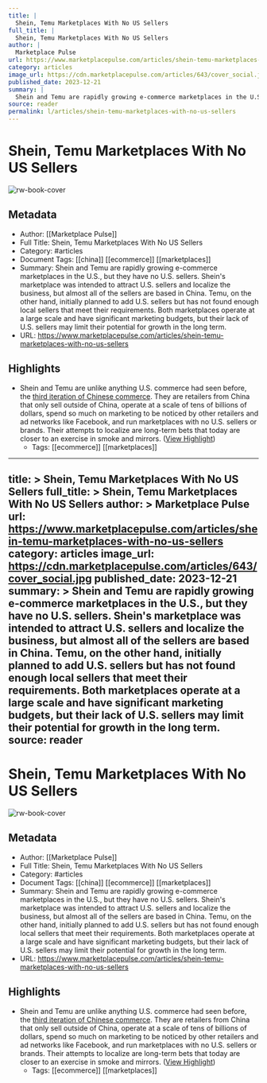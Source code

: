```yaml
---
title: |
  Shein, Temu Marketplaces With No US Sellers
full_title: |
  Shein, Temu Marketplaces With No US Sellers
author: |
  Marketplace Pulse
url: https://www.marketplacepulse.com/articles/shein-temu-marketplaces-with-no-us-sellers
category: articles
image_url: https://cdn.marketplacepulse.com/articles/643/cover_social.jpg
published_date: 2023-12-21
summary: |
  Shein and Temu are rapidly growing e-commerce marketplaces in the U.S., but they have no U.S. sellers. Shein's marketplace was intended to attract U.S. sellers and localize the business, but almost all of the sellers are based in China. Temu, on the other hand, initially planned to add U.S. sellers but has not found enough local sellers that meet their requirements. Both marketplaces operate at a large scale and have significant marketing budgets, but their lack of U.S. sellers may limit their potential for growth in the long term.
source: reader
permalink: l/articles/shein-temu-marketplaces-with-no-us-sellers
---
```

# Shein, Temu Marketplaces With No US Sellers

![rw-book-cover](https://cdn.marketplacepulse.com/articles/643/cover_social.jpg)

## Metadata
- Author: [[Marketplace Pulse]]
- Full Title: Shein, Temu Marketplaces With No US Sellers
- Category: #articles
- Document Tags: [[china]] [[ecommerce]] [[marketplaces]] 
- Summary: Shein and Temu are rapidly growing e-commerce marketplaces in the U.S., but they have no U.S. sellers. Shein's marketplace was intended to attract U.S. sellers and localize the business, but almost all of the sellers are based in China. Temu, on the other hand, initially planned to add U.S. sellers but has not found enough local sellers that meet their requirements. Both marketplaces operate at a large scale and have significant marketing budgets, but their lack of U.S. sellers may limit their potential for growth in the long term.
- URL: https://www.marketplacepulse.com/articles/shein-temu-marketplaces-with-no-us-sellers

## Highlights
- Shein and Temu are unlike anything U.S. commerce had seen before, the [third iteration of Chinese commerce](https://www.marketplacepulse.com/articles/made-sold-and-marketed-by-china). They are retailers from China that only sell outside of China, operate at a scale of tens of billions of dollars, spend so much on marketing to be noticed by other retailers and ad networks like Facebook, and run marketplaces with no U.S. sellers or brands. Their attempts to localize are long-term bets that today are closer to an exercise in smoke and mirrors. ([View Highlight](https://read.readwise.io/read/01hjv81m29axe24fd422tda1hm))
    - Tags: [[ecommerce]] [[marketplaces]] 


---
title: >
  Shein, Temu Marketplaces With No US Sellers
full_title: >
  Shein, Temu Marketplaces With No US Sellers
author: >
  Marketplace Pulse
url: https://www.marketplacepulse.com/articles/shein-temu-marketplaces-with-no-us-sellers
category: articles
image_url: https://cdn.marketplacepulse.com/articles/643/cover_social.jpg
published_date: 2023-12-21
summary: >
  Shein and Temu are rapidly growing e-commerce marketplaces in the U.S., but they have no U.S. sellers. Shein's marketplace was intended to attract U.S. sellers and localize the business, but almost all of the sellers are based in China. Temu, on the other hand, initially planned to add U.S. sellers but has not found enough local sellers that meet their requirements. Both marketplaces operate at a large scale and have significant marketing budgets, but their lack of U.S. sellers may limit their potential for growth in the long term.
source: reader
---
# Shein, Temu Marketplaces With No US Sellers

![rw-book-cover](https://cdn.marketplacepulse.com/articles/643/cover_social.jpg)

## Metadata
- Author: [[Marketplace Pulse]]
- Full Title: Shein, Temu Marketplaces With No US Sellers
- Category: #articles
- Document Tags: [[china]] [[ecommerce]] [[marketplaces]] 
- Summary: Shein and Temu are rapidly growing e-commerce marketplaces in the U.S., but they have no U.S. sellers. Shein's marketplace was intended to attract U.S. sellers and localize the business, but almost all of the sellers are based in China. Temu, on the other hand, initially planned to add U.S. sellers but has not found enough local sellers that meet their requirements. Both marketplaces operate at a large scale and have significant marketing budgets, but their lack of U.S. sellers may limit their potential for growth in the long term.
- URL: https://www.marketplacepulse.com/articles/shein-temu-marketplaces-with-no-us-sellers

## Highlights
- Shein and Temu are unlike anything U.S. commerce had seen before, the [third iteration of Chinese commerce](https://www.marketplacepulse.com/articles/made-sold-and-marketed-by-china). They are retailers from China that only sell outside of China, operate at a scale of tens of billions of dollars, spend so much on marketing to be noticed by other retailers and ad networks like Facebook, and run marketplaces with no U.S. sellers or brands. Their attempts to localize are long-term bets that today are closer to an exercise in smoke and mirrors. ([View Highlight](https://read.readwise.io/read/01hjv81m29axe24fd422tda1hm))
    - Tags: [[ecommerce]] [[marketplaces]] 


